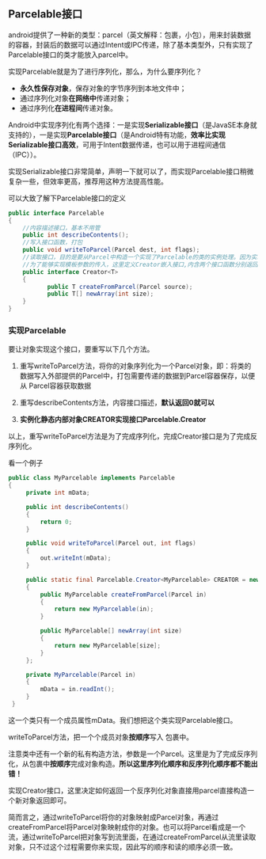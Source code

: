 ## Parcelable接口
android提供了一种新的类型：parcel（英文解释：包裹，小包），用来封装数据的容器，封装后的数据可以通过Intent或IPC传递，除了基本类型外，只有实现了Parcelable接口的类才能放入parcel中。


实现Parcelable就是为了进行序列化，那么，为什么要序列化？

 - **永久性保存对象**，保存对象的字节序列到本地文件中；
 - 通过序列化对象**在网络中**传递对象；
 - 通过序列化**在进程间**传递对象。

Android中实现序列化有两个选择：一是实现**Serializable接口**（是JavaSE本身就支持的），一是实现**Parcelable接口**（是Android特有功能，**效率比实现Serializable接口高效**，可用于Intent数据传递，也可以用于进程间通信（IPC））。

实现Serializable接口非常简单，声明一下就可以了，而实现Parcelable接口稍微复杂一些，但效率更高，推荐用这种方法提高性能。

可以大致了解下Parcelable接口的定义

``` java
public interface Parcelable
{
    //内容描述接口，基本不用管
    public int describeContents();
    //写入接口函数，打包
    public void writeToParcel(Parcel dest, int flags);
    //读取接口，目的是要从Parcel中构造一个实现了Parcelable的类的实例处理。因为实现类在这里还是不可知的，所以需要用到模板的方式，继承类名通过模板参数传入
    //为了能够实现模板参数的传入，这里定义Creator嵌入接口,内含两个接口函数分别返回单个和多个继承类实例
    public interface Creator<T>
    {
           public T createFromParcel(Parcel source);
           public T[] newArray(int size);
    }
}
```

### 实现Parcelable
要让对象实现这个接口，要重写以下几个方法。

1. 重写writeToParcel方法，将你的对象序列化为一个Parcel对象，即：将类的数据写入外部提供的Parcel中，打包需要传递的数据到Parcel容器保存，以便从 Parcel容器获取数据

2. 重写describeContents方法，内容接口描述，**默认返回0就可以**

3. **实例化静态内部对象CREATOR实现接口Parcelable.Creator**


以上，重写writeToParcel方法是为了完成序列化，完成Creator接口是为了完成反序列化。

看一个例子

``` java
public class MyParcelable implements Parcelable
{
     private int mData;

     public int describeContents()
     {
         return 0;
     }

     public void writeToParcel(Parcel out, int flags)
     {
         out.writeInt(mData);
     }

     public static final Parcelable.Creator<MyParcelable> CREATOR = new Parcelable.Creator<MyParcelable>()
     {
         public MyParcelable createFromParcel(Parcel in)
         {
             return new MyParcelable(in);
         }

         public MyParcelable[] newArray(int size)
         {
             return new MyParcelable[size];
         }
     };

     private MyParcelable(Parcel in)
     {
         mData = in.readInt();
     }
 }
```

这一个类只有一个成员属性mData。我们想把这个类实现Parcelable接口。

writeToParcel方法，把一个个成员对象**按顺序**写入
包裹中。

注意类中还有一个新的私有构造方法，参数是一个Parcel。这里是为了完成反序列化，从包裹中**按顺序**完成对象构造。**所以这里序列化顺序和反序列化顺序都不能出错！**


实现Creator接口，这里决定如何返回一个反序列化对象直接用parcel直接构造一个新对象返回即可。


简而言之，通过writeToParcel将你的对象映射成Parcel对象，再通过createFromParcel将Parcel对象映射成你的对象。也可以将Parcel看成是一个流，通过writeToParcel把对象写到流里面，在通过createFromParcel从流里读取对象，只不过这个过程需要你来实现，因此写的顺序和读的顺序必须一致。
